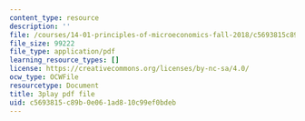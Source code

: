 ```yaml
---
content_type: resource
description: ''
file: /courses/14-01-principles-of-microeconomics-fall-2018/c5693815c89b0e061ad810c99ef0bdeb_6XhkCU8Rw_0.pdf
file_size: 99222
file_type: application/pdf
learning_resource_types: []
license: https://creativecommons.org/licenses/by-nc-sa/4.0/
ocw_type: OCWFile
resourcetype: Document
title: 3play pdf file
uid: c5693815-c89b-0e06-1ad8-10c99ef0bdeb
---
```

